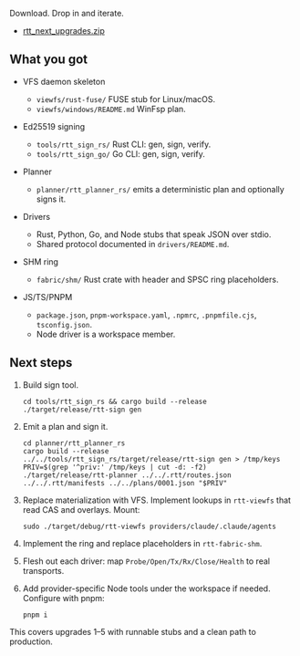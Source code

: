 Download. Drop in and iterate.

* [rtt_next_upgrades.zip](sandbox:/mnt/data/rtt_next_upgrades.zip)

## What you got

* VFS daemon skeleton

  * `viewfs/rust-fuse/` FUSE stub for Linux/macOS.
  * `viewfs/windows/README.md` WinFsp plan.

* Ed25519 signing

  * `tools/rtt_sign_rs/` Rust CLI: gen, sign, verify.
  * `tools/rtt_sign_go/` Go CLI: gen, sign, verify.

* Planner

  * `planner/rtt_planner_rs/` emits a deterministic plan and optionally signs it.

* Drivers

  * Rust, Python, Go, and Node stubs that speak JSON over stdio.
  * Shared protocol documented in `drivers/README.md`.

* SHM ring

  * `fabric/shm/` Rust crate with header and SPSC ring placeholders.

* JS/TS/PNPM

  * `package.json`, `pnpm-workspace.yaml`, `.npmrc`, `.pnpmfile.cjs`, `tsconfig.json`.
  * Node driver is a workspace member.

## Next steps

1. Build sign tool.

   ```
   cd tools/rtt_sign_rs && cargo build --release
   ./target/release/rtt-sign gen
   ```
2. Emit a plan and sign it.

   ```
   cd planner/rtt_planner_rs
   cargo build --release
   ../../tools/rtt_sign_rs/target/release/rtt-sign gen > /tmp/keys
   PRIV=$(grep '^priv:' /tmp/keys | cut -d: -f2)
   ./target/release/rtt-planner ../../.rtt/routes.json ../../.rtt/manifests ../../plans/0001.json "$PRIV"
   ```
3. Replace materialization with VFS. Implement lookups in `rtt-viewfs` that read CAS and overlays. Mount:

   ```
   sudo ./target/debug/rtt-viewfs providers/claude/.claude/agents
   ```
4. Implement the ring and replace placeholders in `rtt-fabric-shm`.
5. Flesh out each driver: map `Probe/Open/Tx/Rx/Close/Health` to real transports.
6. Add provider-specific Node tools under the workspace if needed. Configure with pnpm:

   ```
   pnpm i
   ```

This covers upgrades 1–5 with runnable stubs and a clean path to production.
